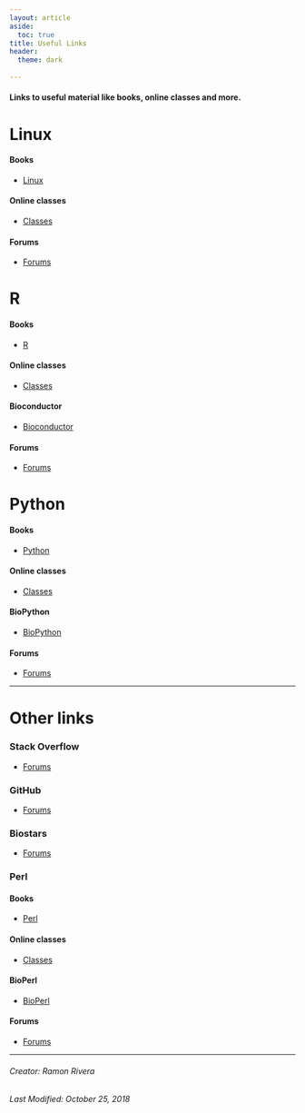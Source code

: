 ```yaml
---
layout: article
aside:
  toc: true
title: Useful Links
header:
  theme: dark
  
---
```


#### Links to useful material like books, online classes and more.

# Linux
#### Books
- [Linux]()
#### Online classes
- [Classes]()
#### Forums
- [Forums]()  

# R
#### Books
- [R]()
#### Online classes
- [Classes]()
#### Bioconductor
- [Bioconductor]()
#### Forums
- [Forums]()

# Python
#### Books
- [Python]()
#### Online classes
- [Classes]()
#### BioPython
- [BioPython]()
#### Forums
- [Forums]()  

---  
# Other links   

### Stack Overflow
- [Forums](https://stackoverflow.com/)

### GitHub
- [Forums](https://github.com/)

### Biostars
- [Forums](https://www.biostars.org/)

### Perl
#### Books
- [Perl]()
#### Online classes
- [Classes]()
#### BioPerl
- [BioPerl]()
#### Forums
- [Forums]()


---
###### Creator: Ramon Rivera  
###### Last Modified: October 25, 2018  
